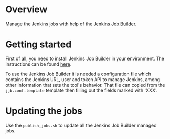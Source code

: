 # Overview

Manage the Jenkins jobs with help of the [Jenkins Job Builder](https://docs.openstack.org/infra/jenkins-job-builder).

# Getting started

First of all, you need to install Jenkins Job Builder in your environment. The
instructions can be found [here](https://docs.openstack.org/infra/jenkins-job-builder/installation.html).

To use the Jenkins Job Builder it is needed a configuration file which contains
the Jenkins URL, user and token API to manage Jenkins, among other information
that sets the tool's behavior. That file can copied from the `jjb.conf.template`
template then filling out the fields marked with 'XXX'.

# Updating the jobs

Use the `publish_jobs.sh` to update all the Jenkins Job Builder managed jobs.
